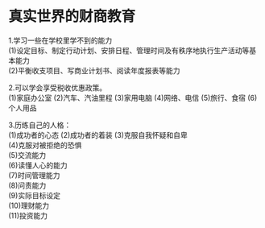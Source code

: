 # 真实世界的财商教育
1.学习一些在学校里学不到的能力   
  (1)设定目标、制定行动计划、安排日程、管理时间及有秩序地执行生产活动等基本能力   
  (2)平衡收支项目、写商业计划书、阅读年度报表等能力    
  
2.可以学会享受税收优惠政策。    
  (1)家庭办公室
  (2)汽车、汽油里程
  (3)家用电脑
  (4)网络、电信
  (5)旅行、食宿
  (6)个人用品
  
3.历练自己的人格：   
  (1)成功者的心态
  (2)成功者的着装
  (3)克服自我怀疑和自卑    
  (4)克服对被拒绝的恐惧   
  (5)交流能力    
  (6)读懂人心的能力    
  (7)时间管理能力    
  (8)问责能力   
  (9)实际目标设定   
  (10)理财能力   
  (11)投资能力    
